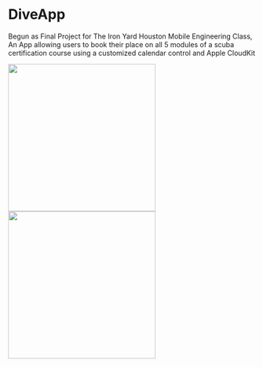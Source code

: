 # DiveApp
Begun as Final Project for The Iron Yard Houston Mobile Engineering Class, An App allowing users to book their place on all 5 modules of a scuba certification course using a customized calendar control and Apple CloudKit

<img src = "https://raw.github.com/jfo713/DiveApp/screenshots/Screenshots/SimulatorScreenShot1.png" width = 300>
<img src = "https://raw.github.com/jfo713/DiveApp/screenshots/Screenshots/SimulatorScreenShot2.png" width = 300>

